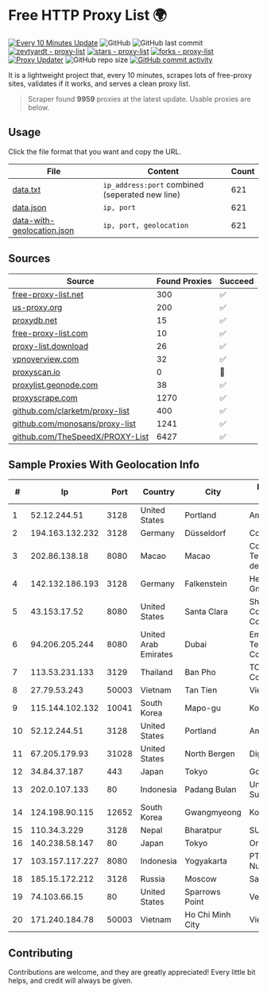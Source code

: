 
# Free HTTP Proxy List 🌍

[![Every 10 Minutes Update](https://github.com/mertguvencli/http-proxy-list/actions/workflows/main.yml/badge.svg?branch=main)](https://github.com/mertguvencli/http-proxy-list/actions/workflows/main.yml)
![GitHub](https://img.shields.io/github/license/mertguvencli/http-proxy-list)
![GitHub last commit](https://img.shields.io/github/last-commit/mertguvencli/http-proxy-list)
[![zevtyardt - proxy-list](https://img.shields.io/static/v1?label=zevtyardt&message=proxy-list&color=blue&logo=github)](https://github.com/zevtyardt/proxy-list "Go to GitHub repo")
[![stars - proxy-list](https://img.shields.io/github/stars/zevtyardt/proxy-list?style=social)](https://github.com/zevtyardt/proxy-list)
[![forks - proxy-list](https://img.shields.io/github/forks/zevtyardt/proxy-list?style=social)](https://github.com/zevtyardt/proxy-list)
[![Proxy Updater](https://github.com/zevtyardt/proxy-list/workflows/Proxy%20Updater/badge.svg)](https://github.com/zevtyardt/proxy-list/actions?query=workflow:"Proxy+Updater")
![GitHub repo size](https://img.shields.io/github/repo-size/zevtyardt/proxy-list)
[![GitHub commit activity](https://img.shields.io/github/commit-activity/m/zevtyardt/proxy-list?logo=commits)](https://github.com/zevtyardt/proxy-list/commits/main)

It is a lightweight project that, every 10 minutes, scrapes lots of free-proxy sites, validates if it works, and serves a clean proxy list.

> Scraper found **9959** proxies at the latest update. Usable proxies are below.

## Usage

Click the file format that you want and copy the URL.

|File|Content|Count|
|----|-------|-----|
|[data.txt](https://raw.githubusercontent.com/mertguvencli/http-proxy-list/main/proxy-list/data.txt)|`ip_address:port` combined (seperated new line)|621|
|[data.json](https://raw.githubusercontent.com/mertguvencli/http-proxy-list/main/proxy-list/data.json)|`ip, port`|621|
|[data-with-geolocation.json](https://raw.githubusercontent.com/mertguvencli/http-proxy-list/main/proxy-list/data-with-geolocation.json)|`ip, port, geolocation`|621|

## Sources

|Source|Found Proxies|Succeed|
|------|-------------|-------|
|[free-proxy-list.net](https://free-proxy-list.net)|300|✅|
|[us-proxy.org](https://www.us-proxy.org)|200|✅|
|[proxydb.net](http://proxydb.net)|15|✅|
|[free-proxy-list.com](https://free-proxy-list.com/?page=&port=&type%5B%5D=http&type%5B%5D=https&up_time=0&search=Search)|10|✅|
|[proxy-list.download](https://www.proxy-list.download/HTTP)|26|✅|
|[vpnoverview.com](https://vpnoverview.com/privacy/anonymous-browsing/free-proxy-servers)|32|✅|
|[proxyscan.io](https://www.proxyscan.io)|0|🚫|
|[proxylist.geonode.com](https://proxylist.geonode.com/api/proxy-list?limit=300&page=1&sort_by=lastChecked&sort_type=desc&protocols=http,https)|38|✅|
|[proxyscrape.com](https://api.proxyscrape.com/v2/?request=displayproxies&protocol=http&timeout=10000&country=all&ssl=all&anonymity=all)|1270|✅|
|[github.com/clarketm/proxy-list](https://raw.githubusercontent.com/clarketm/proxy-list/master/proxy-list-raw.txt)|400|✅|
|[github.com/monosans/proxy-list](https://raw.githubusercontent.com/monosans/proxy-list/main/proxies/http.txt)|1241|✅|
|[github.com/TheSpeedX/PROXY-List](https://raw.githubusercontent.com/TheSpeedX/PROXY-List/master/http.txt)|6427|✅|


## Sample Proxies With Geolocation Info

|#|Ip|Port|Country|City|Internet Service Provider|
|-|--|----|-------|----|-------------------------|
|1|52.12.244.51|3128|United States|Portland|Amazon.com, Inc.|
|2|194.163.132.232|3128|Germany|Düsseldorf|Contabo GmbH|
|3|202.86.138.18|8080|Macao|Macao|Companhia de Telecomunicacoes de Macau|
|4|142.132.186.193|3128|Germany|Falkenstein|Hetzner Online GmbH|
|5|43.153.17.52|8080|United States|Santa Clara|Shenzhen Tencent Computer Systems Company Limited|
|6|94.206.205.244|8080|United Arab Emirates|Dubai|Emirates Integrated Telecommunications Company PJSC|
|7|113.53.231.133|3129|Thailand|Ban Pho|TOT Public Company Limited|
|8|27.79.53.243|50003|Vietnam|Tan Tien|Viettel Corporation|
|9|115.144.102.132|10041|South Korea|Mapo-gu|Korea Telecom|
|10|52.12.244.51|3128|United States|Portland|Amazon.com, Inc.|
|11|67.205.179.93|31028|United States|North Bergen|DigitalOcean, LLC|
|12|34.84.37.187|443|Japan|Tokyo|Google LLC|
|13|202.0.107.133|80|Indonesia|Padang Bulan|Universitas Sumatera Utara|
|14|124.198.90.115|12652|South Korea|Gwangmyeong|Korea Telecom|
|15|110.34.3.229|3128|Nepal|Bharatpur|SUBISU C7|
|16|140.238.58.147|80|Japan|Tokyo|Oracle Corporation|
|17|103.157.117.227|8080|Indonesia|Yogyakarta|PT Cloud Teknologi Nusantara|
|18|185.15.172.212|3128|Russia|Moscow|SafeData LLC|
|19|74.103.66.15|80|United States|Sparrows Point|Verizon Business|
|20|171.240.184.78|50003|Vietnam|Ho Chi Minh City|Viettel Corporation|



## Contributing

Contributions are welcome, and they are greatly appreciated! Every
little bit helps, and credit will always be given.

